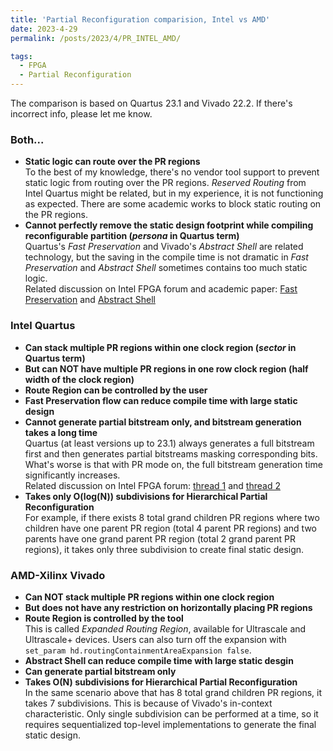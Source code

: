```yaml
---
title: 'Partial Reconfiguration comparision, Intel vs AMD'
date: 2023-4-29
permalink: /posts/2023/4/PR_INTEL_AMD/

tags:
  - FPGA
  - Partial Reconfiguration
---
```

The comparison is based on Quartus 23.1 and Vivado 22.2. If there's incorrect info, please let me know.

### Both...
* **Static logic can route over the PR regions** \
  To the best of my knowledge, there's no vendor tool support to prevent static logic from routing over the PR regions. <em>Reserved Routing</em> 
  from Intel Quartus might be related, but in my experience, it is not functioning as expected. There are some academic works to
  block static routing on the PR regions.
* **Cannot perfectly remove the static design footprint while compiling reconfigurable partition (*persona* in Quartus term)** \
  Quartus's *Fast Preservation* and Vivado's *Abstract Shell* are related technology, but the saving in the compile time
  is not dramatic in *Fast Preservation* and *Abstract Shell* sometimes contains too much static logic.\
  Related discussion on Intel FPGA forum and academic paper:
  [Fast Preservation](https://community.intel.com/t5/Intel-Quartus-Prime-Software/Question-on-AN899-Reducing-Compile-Time-with-Fast-Preservation/m-p/1478780) and
  [Abstract Shell](https://ic.ese.upenn.edu/abstracts/nested_dfx_fpt2022.html)


### Intel Quartus
* **Can stack multiple PR regions within one clock region (*sector* in Quartus term)**
* **But can NOT have multiple PR regions in one row clock region (half width of the clock region)**
* **Route Region can be controlled by the user**
* **Fast Preservation flow can reduce compile time with large static design**
* **Cannot generate partial bitstream only, and bitstream generation takes a long time** \
  Quartus (at least versions up to 23.1) always generates a full bitstream first and then generates partial bitstreams
  masking corresponding bits. What's worse is that with PR mode on, the full bitstream generation time significantly increases.\
  Related discussion on Intel FPGA forum: 
  [thread 1](https://community.intel.com/t5/Programmable-Devices/Assembler-s-bitstream-generation-time-in-partial-reconfiguration/m-p/1458035)
  and
  [thread 2](https://community.intel.com/t5/Intel-Quartus-Prime-Software/Generate-only-partial-bitstream-not-the-full-bitstream/m-p/1453125#M77137)
* **Takes only O(log(N)) subdivisions for Hierarchical Partial Reconfiguration**\
  For example, if there exists 8 total grand children PR regions where two children have one parent PR region (total 4 parent PR regions) and 
  two parents have one grand parent PR region (total 2 grand parent PR regions), it takes only three subdivision to create final static design.

### AMD-Xilinx Vivado
* **Can NOT stack multiple PR regions within one clock region**
* **But does not have any restriction on horizontally placing PR regions**
* **Route Region is controlled by the tool**\
  This is called *Expanded Routing Region*, available for Ultrascale and Ultrascale+ devices.
  Users can also turn off the expansion with `set_param hd.routingContainmentAreaExpansion false`.
* **Abstract Shell can reduce compile time with large static desgin**
* **Can generate partial bitstream only**
* **Takes O(N) subdivisions for Hierarchical Partial Reconfiguration**\
  In the same scenario above that has 8 total grand children PR regions, it takes 7 subdivisions. This is because of Vivado's in-context 
  characteristic. Only single subdivision can be performed at a time, so it requires sequentialized top-level implementations to generate
  the final static design.